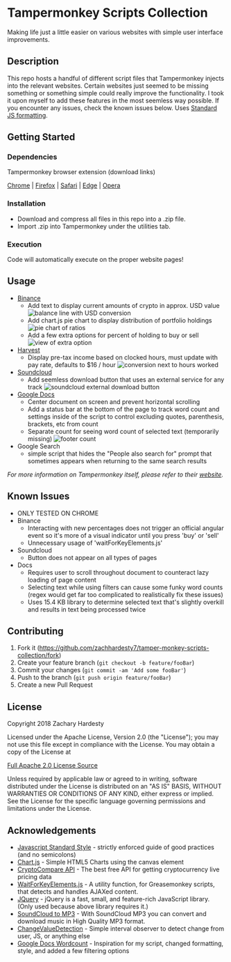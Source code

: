 # Tampermonkey Scripts Collection

Making life just a little easier on various websites with simple user interface improvements.

## Description

This repo hosts a handful of different script files that Tampermonkey injects into the relevant websites. Certain websites just seemed to be missing something or something simple could really improve the functionality. I took it upon myself to add these features in the most seemless way possible. If you encounter any issues, check the known issues below. Uses [Standard JS formatting][standard].

## Getting Started

### Dependencies

Tampermonkey browser extension (download links)

[Chrome][tampermonkey-Chrome] | [Firefox][tampermonkey-Firefox] | [Safari][tampermonkey-Safari] | [Edge][tampermonkey-Edge] | [Opera][tampermonkey-Opera]

### Installation

* Download and compress all files in this repo into a .zip file.
* Import .zip into Tampermonkey under the utilities tab.

### Execution

Code will automatically execute on the proper website pages!

## Usage

* [Binance][binance]
    * Add text to display current amounts of crypto in approx. USD value ![balance line with USD conversion][binance-img-bal]
    * Add chart.js pie chart to display distribution of portfolio holdings ![pie chart of ratios][binance-img-pie]
    * Add a few extra options for percent of holding to buy or sell ![view of extra option][binance-img-exchange]
* [Harvest][harvest]
    * Display pre-tax income based on clocked hours, must update with pay rate, defaults to $16 / hour ![conversion next to hours worked][harvest-img]
* [Soundcloud][soundcloud]
    * Add seemless download button that uses an external service for any track ![soundcloud external download button][soundcloud-img]
* [Google Docs][gdocs]
    * Center document on screen and prevent horizontal scrolling
    * Add a status bar at the bottom of the page to track word count and settings inside of the script to control excluding quotes, parenthesis, brackets, etc from count
    * Separate count for seeing word count of selected text (temporarily missing) ![footer count][docs-img]
* Google Search
    * simple script that hides the "People also search for" prompt that sometimes appears when returning to the same search results

_For more information on Tampermonkey itself, please refer to their [website][tampermonkey-website]._

## Known Issues

* ONLY TESTED ON CHROME
* Binance
    * Interacting with new percentages does not trigger an official angular event so it's more of a visual indicator until you press 'buy' or 'sell'
    * Unnecessary usage of 'waitForKeyElements.js'
* Soundcloud
    * Button does not appear on all types of pages
* Docs
    * Requires user to scroll throughout document to counteract lazy loading of page content
    * Selecting text while using filters can cause some funky word counts (regex would get far too complicated to realistically fix these issues)
    * Uses 15.4 KB library to determine selected text that's slightly overkill and results in text being processed twice

## Contributing

1. Fork it (<https://github.com/zachhardesty7/tamper-monkey-scripts-collection/fork>)
2. Create your feature branch (`git checkout -b feature/fooBar`)
3. Commit your changes (`git commit -am 'Add some fooBar'`)
4. Push to the branch (`git push origin feature/fooBar`)
5. Create a new Pull Request

## License

Copyright 2018 Zachary Hardesty

Licensed under the Apache License, Version 2.0 (the "License");
you may not use this file except in compliance with the License.
You may obtain a copy of the License at

[Full Apache 2.0 License Source](http://www.apache.org/licenses/LICENSE-2.0)

Unless required by applicable law or agreed to in writing, software
distributed under the License is distributed on an "AS IS" BASIS,
WITHOUT WARRANTIES OR CONDITIONS OF ANY KIND, either express or implied.
See the License for the specific language governing permissions and
limitations under the License.

## Acknowledgements

* [Javascript Standard Style][standard] - strictly enforced guide of good practices (and no semicolons)
* [Chart.js][chartjs] - Simple HTML5 Charts using the canvas element
* [CryptoCompare API][api] - The best free API for getting cryptocurrency live pricing data
* [WaitForKeyElements.js][waitjs] - A utility function, for Greasemonkey scripts, that detects and handles AJAXed content.
* [JQuery][jquery] - jQuery is a fast, small, and feature-rich JavaScript library. (Only used because above library requires it.)
* [SoundCloud to MP3][soundcloud-download] - With SoundCloud MP3 you can convert and download music in High Quality MP3 format.
* [ChangeValueDetection][detectorjs] - Simple interval observer to detect change from user, JS, or anything else
* [Google Docs Wordcount][docs-greasemonkey] - Inspiration for my script, changed formatting, style, and added a few filtering options

<!-- Markdown link & img dfn's -->
[binance]: https://www.binance.com
[harvest]: https://www.getharvest.com/
[soundcloud]: https://soundcloud.com/
[gdocs]: https://www.google.com/docs/about/
[standard]: https://github.com/standard/standard
[chartjs]: https://github.com/chartjs/Chart.js
[api]: https://min-api.cryptocompare.com/
[waitjs]: https://gist.github.com/BrockA/2625891
[jquery]: https://jquery.com/
[soundcloud-download]: https://soundcloudmp3.org/
[detectorjs]: https://gist.github.com/inter-coder/d674758f727fa866f9e9
[docs-greasemonkey]: https://greasyfork.org/en/scripts/22057-google-docs-wordcount/code
[tampermonkey-chrome]: https://chrome.google.com/webstore/detail/tampermonkey/dhdgffkkebhmkfjojejmpbldmpobfkfo?hl=en
[tampermonkey-edge]: https://www.microsoft.com/en-us/store/p/tampermonkey/9nblggh5162s?rtc=1
[tampermonkey-safari]: https://safari.tampermonkey.net/tampermonkey.safariextz
[tampermonkey-firefox]: https://addons.mozilla.org/en-US/firefox/addon/tampermonkey/
[tampermonkey-opera]: https://addons.opera.com/en/extensions/details/tampermonkey-beta/
[tampermonkey-website]: https://tampermonkey.net/
[harvest-img]: http://zachhardesty.com/github/harvest.png
[binance-img-pie]: http://zachhardesty.com/github/pie.png
[binance-img-bal]: http://zachhardesty.com/github/bal.png
[binance-img-exchange]: http://zachhardesty.com/github/exchange.png
[soundcloud-img]: http://zachhardesty.com/github/soundcloud.png
[docs-img]: http://zachhardesty.com/github/docs.png
